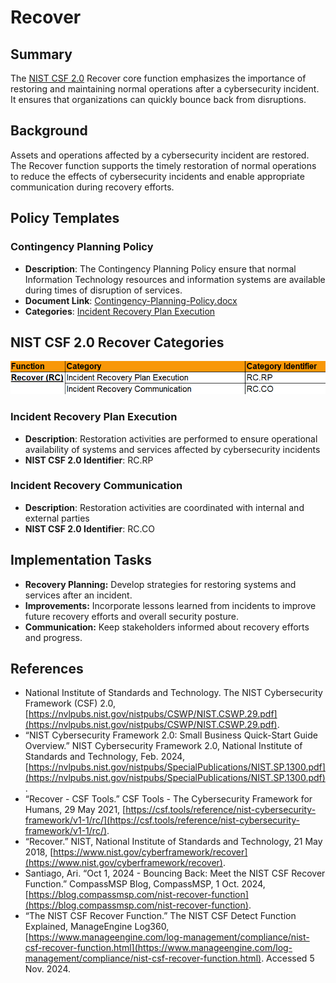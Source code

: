 # Recover

## Summary

The [NIST CSF 2.0](/pages/framework/framework.md) Recover core function emphasizes the importance of restoring and maintaining normal operations after a cybersecurity incident. It ensures that organizations can quickly bounce back from disruptions.

## Background

Assets and operations affected by a cybersecurity incident are restored. The Recover function supports the timely restoration of normal operations to reduce the effects of cybersecurity incidents and enable appropriate communication during recovery efforts.

## Policy Templates

### Contingency Planning Policy

* **Description**: The Contingency Planning Policy ensure that normal Information Technology resources and information systems are available during times of disruption of services.
* **Document Link**: [Contingency-Planning-Policy.docx](https://github.com/EvolvingSysadmin/Practicum/raw/refs/heads/main/templates/recover/Contingency-Planning-Policy.docx)
* **Categories**: [Incident Recovery Plan Execution](#incident-recovery-plan-execution)

## NIST CSF 2.0 Recover Categories

![NIST CSF 2.0 Recover Categories](/img/recover-categories.png)

### Incident Recovery Plan Execution

* **Description**: Restoration activities are performed to ensure operational availability of systems and services affected by cybersecurity incidents
* **NIST CSF 2.0 Identifier**: RC.RP

### Incident Recovery Communication

* **Description**: Restoration activities are coordinated with internal and external parties
* **NIST CSF 2.0 Identifier**: RC.CO

## Implementation Tasks

* **Recovery Planning:** Develop strategies for restoring systems and services after an incident.
* **Improvements:** Incorporate lessons learned from incidents to improve future recovery efforts and overall security posture.
* **Communication:** Keep stakeholders informed about recovery efforts and progress.

## References

* National Institute of Standards and Technology. The NIST Cybersecurity Framework (CSF) 2.0, [https://nvlpubs.nist.gov/nistpubs/CSWP/NIST.CSWP.29.pdf](https://nvlpubs.nist.gov/nistpubs/CSWP/NIST.CSWP.29.pdf).
* “NIST Cybersecurity Framework 2.0: Small Business Quick-Start Guide Overview.” NIST Cybersecurity Framework 2.0, National Institute of Standards and Technology, Feb. 2024, [https://nvlpubs.nist.gov/nistpubs/SpecialPublications/NIST.SP.1300.pdf](https://nvlpubs.nist.gov/nistpubs/SpecialPublications/NIST.SP.1300.pdf).
* “Recover - CSF Tools.” CSF Tools - The Cybersecurity Framework for Humans, 29 May 2021, [https://csf.tools/reference/nist-cybersecurity-framework/v1-1/rc/](https://csf.tools/reference/nist-cybersecurity-framework/v1-1/rc/).
* “Recover.” NIST, National Institute of Standards and Technology, 21 May 2018, [https://www.nist.gov/cyberframework/recover](https://www.nist.gov/cyberframework/recover).
* Santiago, Ari. “Oct 1, 2024 - Bouncing Back: Meet the NIST CSF Recover Function.” CompassMSP Blog, CompassMSP, 1 Oct. 2024, [https://blog.compassmsp.com/nist-recover-function](https://blog.compassmsp.com/nist-recover-function).
* “The NIST CSF Recover Function.” The NIST CSF Detect Function Explained, ManageEngine Log360, [https://www.manageengine.com/log-management/compliance/nist-csf-recover-function.html](https://www.manageengine.com/log-management/compliance/nist-csf-recover-function.html). Accessed 5 Nov. 2024.
